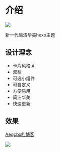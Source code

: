 # 介绍

![](https://pic.imgdb.cn/item/649ad9d51ddac507cc40f140.png)

新一代简洁华美hexo主题

## 设计理念

- 卡片风格ui
- 双栏
- 可选小组件
- 可自定义
- 方便易用
- 简洁华美
- 快速更新

## 效果

[Aegcbx的博客](https://ezgx.site/)

![](https://pic.imgdb.cn/item/649ad9d51ddac507cc40f140.png)